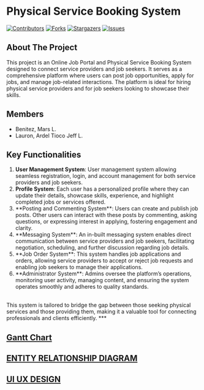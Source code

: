 # Physical Service Booking System


[![Contributors][contributors-shield]][contributors-url]
[![Forks][forks-shield]][forks-url]
[![Stargazers][stars-shield]][stars-url]
[![Issues][issues-shield]][issues-url]

<!-- ABOUT THE PROJECT -->
## About The Project
This project is an Online Job Portal and Physical Service Booking System designed to connect service providers and job seekers. It serves as a comprehensive platform where users can post job opportunities, apply for jobs, and manage job-related interactions. The platform is ideal for hiring physical service providers and for job seekers looking to showcase their skills.
<br>


## Members
- Benitez, Mars L.
- Lauron, Ardel Tioco Jeff L.

## Key Functionalities
<ol>
  <li>
    <strong>User Management System</strong>: User management system allowing seamless registration, login, and account management for both service providers and job seekers.
  </li>
  <li>
    <strong>Profile System</strong>: Each user has a personalized profile where they can update their details, showcase skills, experience, and highlight completed jobs or services offered.
  </li>
  <li>
    **Posting and Commenting System**: Users can create and publish job posts. Other users can interact with these posts by commenting, asking questions, or expressing interest in applying, fostering engagement and clarity.
  </li>
  <li>
    **Messaging System**: An in-built messaging system enables direct communication between service providers and job seekers, facilitating negotiation, scheduling, and further discussion regarding job details.
  </li>
  <li>
    **Job Order System**: This system handles job applications and orders, allowing service providers to accept or reject job requests and enabling job seekers to manage their applications.
  </li>
  <li>
    **Administrator System**: Admins oversee the platform’s operations, monitoring user activity, managing content, and ensuring the system operates smoothly and adheres to quality standards.
  </li>
</ol>


<br>
This system is tailored to bridge the gap between those seeking physical services and those providing them, making it a valuable tool for connecting professionals and clients efficiently.
***

[Gantt Chart](https://docs.google.com/spreadsheets/d/14DVrDrjn8v1IZDZtvxU79hBd050yFpag3cCTIM3lJx0/edit?usp=drivesdk)
---
[ENTITY RELATIONSHIP DIAGRAM](https://lucid.app/lucidchart/3f0c17de-1b55-4729-8945-2140ddeedbbb/edit?viewport_loc=685%2C-1785%2C2742%2C1419%2C0_0&invitationId=inv_0aa3e9ee-676e-4fe5-950b-ba7ebe7414ce)
---
[UI UX DESIGN](https://www.figma.com/design/2cT7xOfB4RbNKPmW5BSNpM/CSIT327-UI-UX?node-id=1-2)
---

<!-- MARKDOWN LINKS & IMAGES -->
<!-- https://www.markdownguide.org/basic-syntax/#reference-style-links -->
[contributors-shield]: https://img.shields.io/github/contributors/Derlashwarma/Physical-Service-Booking-System?style=for-the-badge
[forks-shield]: https://img.shields.io/github/forks/Derlashwarma/Physical-Service-Booking-System?style=for-the-badge
[stars-shield]: https://img.shields.io/github/stars/Derlashwarma/Physical-Service-Booking-System?style=for-the-badge
[issues-shield]: https://img.shields.io/github/issues/Derlashwarma/Physical-Service-Booking-System?style=for-the-badge


[contributors-url]: https://github.com/Derlashwarma/Physical-Service-Booking-System/graphs/contributors
[forks-url]: https://github.com/Derlashwarma/Physical-Service-Booking-System/network/members
[stars-url]:https://github.com/Derlashwarma/Physical-Service-Booking-System/stargazers
[issues-url]: https://github.com/Derlashwarma/Physical-Service-Booking-System/issues

